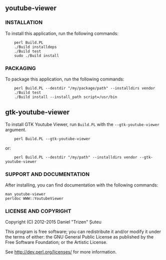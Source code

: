 ## youtube-viewer

### INSTALLATION

To install this application, run the following commands:

```console
    perl Build.PL
    ./Build installdeps
    ./Build test
    sudo ./Build install
```

### PACKAGING

To package this application, run the following commands:

```console
    perl Build.PL --destdir "/my/package/path" --installdirs vendor
    ./Build test
    ./Build install --install_path script=/usr/bin
```

## gtk-youtube-viewer

To install GTK Youtube Viewer, run `Build.PL` with the `--gtk-youtube-viewer` argument.

```console
    perl Build.PL --gtk-youtube-viewer
```

or:
```console
    perl Build.PL --destdir "/my/path" --installdirs vendor --gtk-youtube-viewer
```

### SUPPORT AND DOCUMENTATION

After installing, you can find documentation with the following commands:

    man youtube-viewer
    perldoc WWW::YoutubeViewer

### LICENSE AND COPYRIGHT

Copyright (C) 2012-2015 Daniel "Trizen" Șuteu

This program is free software; you can redistribute it and/or modify it
under the terms of either: the GNU General Public License as published
by the Free Software Foundation; or the Artistic License.

See http://dev.perl.org/licenses/ for more information.
